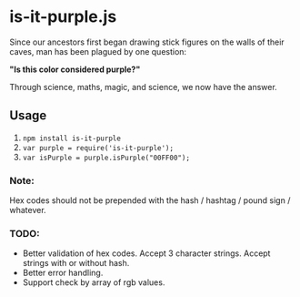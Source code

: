 is-it-purple.js
===============

Since our ancestors first began drawing stick figures on the walls of their caves, man has been plagued by one question:

**"Is this color considered purple?"**

Through science, maths, magic, and science, we now have the answer.

Usage
-----
1. `npm install is-it-purple`
2. `var purple = require('is-it-purple');`
3. `var isPurple = purple.isPurple("00FF00");`

### Note:
Hex codes should not be prepended with the hash / hashtag / pound sign / whatever.

### TODO:
- Better validation of hex codes. Accept 3 character strings. Accept strings with or without hash.
- Better error handling.
- Support check by array of rgb values.
